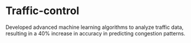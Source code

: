 # Traffic-control
Developed advanced machine learning algorithms to analyze traffic data, resulting in a 40% increase in accuracy in predicting congestion patterns.
